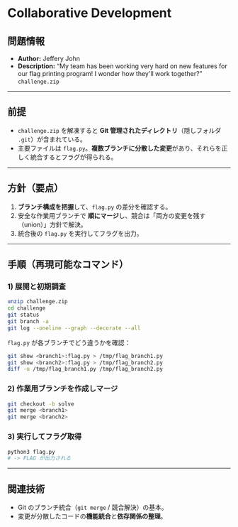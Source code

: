 # Collaborative Development

## 問題情報

- **Author:** Jeffery John
- **Description:**
  “My team has been working very hard on new features for our flag printing program! I wonder how they'll work together?”
  `challenge.zip`

---

## 前提

- `challenge.zip` を解凍すると **Git 管理されたディレクトリ**（隠しフォルダ `.git`）が含まれている。
- 主要ファイルは `flag.py`。**複数ブランチに分散した変更**があり、それらを正しく統合するとフラグが得られる。

---

## 方針（要点）

1. **ブランチ構成を把握**して、`flag.py` の差分を確認する。
2. 安全な作業用ブランチで **順にマージ**し、競合は「両方の変更を残す（union）」方針で解決。
3. 統合後の `flag.py` を実行してフラグを出力。

---

## 手順（再現可能なコマンド）

### 1) 展開と初期調査

```bash
unzip challenge.zip
cd challenge
git status
git branch -a
git log --oneline --graph --decorate --all
```

`flag.py` が各ブランチでどう違うかを確認：

```bash
git show <branch1>:flag.py > /tmp/flag_branch1.py
git show <branch2>:flag.py > /tmp/flag_branch2.py
diff -u /tmp/flag_branch1.py /tmp/flag_branch2.py
```

### 2) 作業用ブランチを作成しマージ

```bash
git checkout -b solve
git merge <branch1>
git merge <branch2>
```

### 3) 実行してフラグ取得

```bash
python3 flag.py
# -> FLAG が出力される
```

---

## 関連技術

- Git のブランチ統合（`git merge` / 競合解決）の基本。
- 変更が分散したコードの**機能統合**と**依存関係の整理**。
